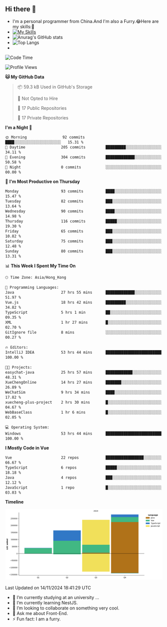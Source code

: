 ## Hi there 👋
- I'm a personal programmer from China.And I'm also a Furry.😂Here are my skills:🤔
- [![My Skills](https://skillicons.dev/icons?i=js,html,css,vue,typescript,java,golang)](https://skillicons.dev)
- ![Anurag's GitHub stats](https://github-readme-stats.vercel.app/api?username=FluffyChi-Xing&count_private=true&show_icons=true&theme=radical)
- ![Top Langs](https://github-readme-stats.vercel.app/api/top-langs/?username=FluffyChi-Xing)
- <!--START_SECTION:waka-->
![Code Time](http://img.shields.io/badge/Code%20Time-772%20hrs%2059%20mins-blue)

![Profile Views](http://img.shields.io/badge/Profile%20Views-19-blue)

**🐱 My GitHub Data** 

> 📦 59.3 kB Used in GitHub's Storage 
 > 
> 🚫 Not Opted to Hire
 > 
> 📜 17 Public Repositories 
 > 
> 🔑 17 Private Repositories 
 > 
**I'm a Night 🦉** 

```text
🌞 Morning                92 commits          ████░░░░░░░░░░░░░░░░░░░░░   15.31 % 
🌆 Daytime                205 commits         █████████░░░░░░░░░░░░░░░░   34.11 % 
🌃 Evening                304 commits         █████████████░░░░░░░░░░░░   50.58 % 
🌙 Night                  0 commits           ░░░░░░░░░░░░░░░░░░░░░░░░░   00.00 % 
```
📅 **I'm Most Productive on Thursday** 

```text
Monday                   93 commits          ████░░░░░░░░░░░░░░░░░░░░░   15.47 % 
Tuesday                  82 commits          ███░░░░░░░░░░░░░░░░░░░░░░   13.64 % 
Wednesday                90 commits          ████░░░░░░░░░░░░░░░░░░░░░   14.98 % 
Thursday                 116 commits         █████░░░░░░░░░░░░░░░░░░░░   19.30 % 
Friday                   65 commits          ███░░░░░░░░░░░░░░░░░░░░░░   10.82 % 
Saturday                 75 commits          ███░░░░░░░░░░░░░░░░░░░░░░   12.48 % 
Sunday                   80 commits          ███░░░░░░░░░░░░░░░░░░░░░░   13.31 % 
```


📊 **This Week I Spent My Time On** 

```text
🕑︎ Time Zone: Asia/Hong_Kong

💬 Programming Languages: 
Java                     27 hrs 55 mins      █████████████░░░░░░░░░░░░   51.97 % 
Vue.js                   18 hrs 42 mins      █████████░░░░░░░░░░░░░░░░   34.82 % 
TypeScript               5 hrs 1 min         ██░░░░░░░░░░░░░░░░░░░░░░░   09.35 % 
XML                      1 hr 27 mins        █░░░░░░░░░░░░░░░░░░░░░░░░   02.70 % 
GitIgnore file           8 mins              ░░░░░░░░░░░░░░░░░░░░░░░░░   00.27 % 

🔥 Editors: 
IntelliJ IDEA            53 hrs 44 mins      █████████████████████████   100.00 % 

🐱‍💻 Projects: 
easychat-java            25 hrs 57 mins      ████████████░░░░░░░░░░░░░   48.31 % 
XueChengOnline           14 hrs 27 mins      ███████░░░░░░░░░░░░░░░░░░   26.89 % 
WeChatSim                9 hrs 34 mins       ████░░░░░░░░░░░░░░░░░░░░░   17.82 % 
xuecheng-plus-project    2 hrs 30 mins       █░░░░░░░░░░░░░░░░░░░░░░░░   04.67 % 
WebBaseClass             1 hr 6 mins         █░░░░░░░░░░░░░░░░░░░░░░░░   02.05 % 

💻 Operating System: 
Windows                  53 hrs 44 mins      █████████████████████████   100.00 % 
```

**I Mostly Code in Vue** 

```text
Vue                      22 repos            █████████████████░░░░░░░░   66.67 % 
TypeScript               6 repos             █████░░░░░░░░░░░░░░░░░░░░   18.18 % 
Java                     4 repos             ███░░░░░░░░░░░░░░░░░░░░░░   12.12 % 
JavaScript               1 repo              █░░░░░░░░░░░░░░░░░░░░░░░░   03.03 % 
```



**Timeline**

![Lines of Code chart](https://raw.githubusercontent.com/FluffyChi-Xing/FluffyChi-Xing/main/assets/bar_graph.png)


 Last Updated on 14/11/2024 18:41:29 UTC
<!--END_SECTION:waka-->
- 🔭 I’m currently studying at an university ...
- 🌱 I’m currently learning NestJS.
- 👯 I’m looking to collaborate on something very cool.
- 💬 Ask me about Front-End.
- ⚡ Fun fact: I am a furry.
